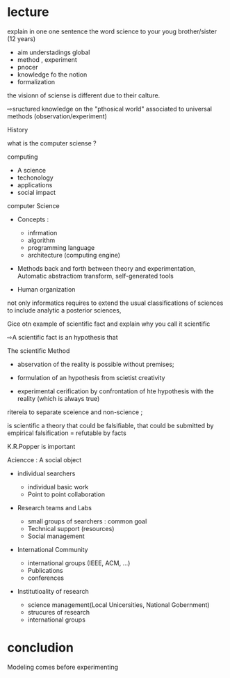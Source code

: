 # lecture

explain in one one sentence the word science to your youg brother/sister (12 years)

- aim      understadings                                                      global
- method , experiment
- pnocer
- knowledge fo the notion                                                 
- formalization
  
the visionn of sciense is different due to their calture.

⇨sructured knowledge on the "pthosical world" associated to universal methods (observation/experiment)


History

what is the computer sciense ? 

computing 
- A science
- techonology
- applications
- social impact

computer Science
- Concepts :
    - infrmation
    - algorithm
    - programming language
    - architecture (computing engine)

- Methods
 back and forth between theory and experimentation, Automatic abstractiom transform, self-generated tools

- Human organization


not only informatics requires to extend the usual classifications of sciences to include analytic a posterior sciences, 


Gice otn example of scientific fact and explain why you call it scientific

⇨A scientific fact is an hypothesis that 

The scientific Method 

- abservation of the reality is possible without premises;

- formulation of an hypothesis from scietist creativity

- experimental cerification by confrontation of hte hypothesis with the reality (which is always true)


ritereia to separate sceience and non-science ; 

is scientific a theory that could be falsifiable, that could be submitted by empirical falsification = refutable by facts

K.R.Popper is important


Aciencce : A social object 

- individual searchers
  - individual basic work
  - Point to point collaboration

- Research teams and Labs
  - small groups of searchers : common goal
  - Technical support (resources)
  - Social management

- International Community
  - international groups (IEEE, ACM, ...)
  - Publications
  - conferences
    
- Institutioality of research
  - science management(Local Unicersities, National Gobernment)
  - strucures of research
  - international groups






# concludion



Modeling comes before experimenting










  

